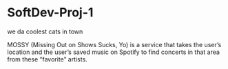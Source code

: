 # SoftDev-Proj-1

we da coolest cats in town


MOSSY (Missing Out on Shows Sucks, Yo) is a service that takes the user’s location and  the user’s saved music on Spotify to find concerts in that area from these “favorite” artists.